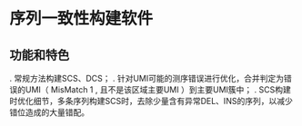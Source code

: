 # 序列一致性构建软件
## 功能和特色
. 常规方法构建SCS、DCS；
. 针对UMI可能的测序错误进行优化，合并判定为错误的UMI（ MisMatch 1 , 且不是该区域主要UMI ）到主要UMI簇中；
. SCS构建时优化细节，多条序列构建SCS时，去除少量含有异常DEL、INS的序列，以减少错位造成的大量错配。